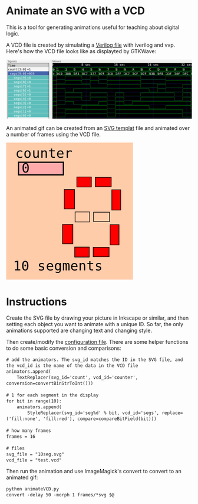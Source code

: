 # Animate an SVG with a VCD

This is a tool for generating animations useful for teaching about digital logic.

A VCD file is created by simulating a [Verilog file](https://github.com/mattvenn/icestick-multisegment/blob/master/seg10.v) with iverilog and vvp.
Here's how the VCD file looks like as displayted by GTKWave:

![10seg.png](10seg.png)

An animated gif can be created from an [SVG templat](10seg.svg) file and animated over a number of frames using the VCD file. 

![animate](animate.gif)

# Instructions

Create the SVG file by drawing your picture in Inkscape or similar, and then setting each object you want to animate with a unique ID.
So far, the only animations supported are changing text and changing style.

Then create/modify the [configuration file](config.py). There are some helper functions to do some basic conversion and comparisons:

    # add the animators. The svg_id matches the ID in the SVG file, and the vcd_id is the name of the data in the VCD file
    animators.append(
        TextReplacer(svg_id='count', vcd_id='counter', conversion=convertBinStrToInt()))

    # 1 for each segment in the display
    for bit in range(10):
        animators.append(
            StyleReplacer(svg_id='seg%d' % bit, vcd_id='segs', replace=('fill:none', 'fill:red'), compare=compareBitField(bit)))

    # how many frames 
    frames = 16

    # files
    svg_file = "10seg.svg"
    vcd_file = "test.vcd"

Then run the animation and use ImageMagick's convert to convert to an animated gif:

	python animateVCD.py
	convert -delay 50 -morph 1 frames/*svg $@
